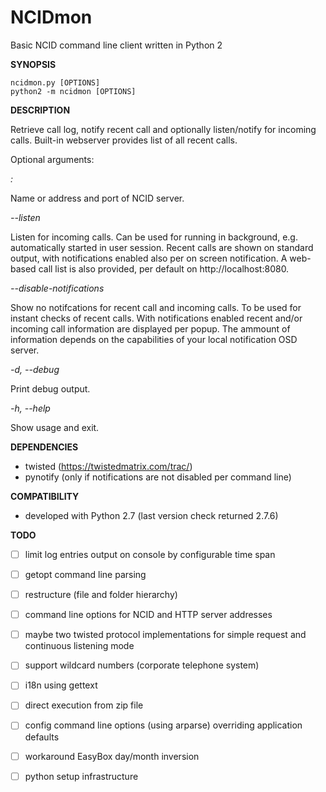 NCIDmon
=======

Basic NCID command line client written in Python 2

**SYNOPSIS**

    ncidmon.py [OPTIONS]
    python2 -m ncidmon [OPTIONS]

**DESCRIPTION**

Retrieve call log, notify recent call and optionally listen/notify for
incoming calls. Built-in webserver provides list of all recent calls.

Optional arguments:

*<server>:<port>*

Name or address and port of NCID server.

*--listen*

Listen for incoming calls. Can be used for running in background, e.g.
automatically started in user session. Recent calls are shown on standard
output, with notifications enabled also per on screen notification. A web-based
call list is also provided, per default on http://localhost:8080.

*--disable-notifications*

Show no notifcations for recent call and incoming calls. To be used for instant
checks of recent calls. With notifications enabled recent and/or incoming call
information are displayed per popup. The ammount of information depends on the
capabilities of your local notification OSD server.

*-d, --debug*

Print debug output.

*-h, --help*

Show usage and exit.

**DEPENDENCIES**

- twisted (https://twistedmatrix.com/trac/)
- pynotify (only if notifications are not disabled per command line)

**COMPATIBILITY**

- developed with Python 2.7 (last version check returned 2.7.6)

**TODO**
- [ ] limit log entries output on console by configurable time span
- [ ] getopt command line parsing
- [ ] restructure (file and folder hierarchy)
- [ ] command line options for NCID and HTTP server addresses
- [ ] maybe two twisted protocol implementations for simple request and continuous listening mode
- [ ] support wildcard numbers (corporate telephone system)
- [ ] i18n using gettext
- [ ] direct execution from zip file
- [ ] config command line options (using arparse) overriding application defaults
- [ ] workaround EasyBox day/month inversion
- [ ] python setup infrastructure

